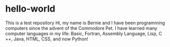 # hello-world
This is a test repository
Hi, my name is Bernie and I have been programming computers since the advent of the Commodore Pet.   I have learned many computer languages in my life:  Basic, Fortran, Assembly Language, Lisp, C ++, Java, HTML, CSS, and now Python!
